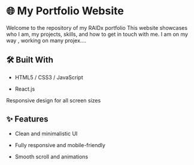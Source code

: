 # 🌐 My Portfolio Website
Welcome to the repository of my RAIDx portfolio 
This website showcases who I am, my projects, skills, and how to get in touch with me.
I am on my way , working on many projex....

## 🛠️ Built With
- HTML5 / CSS3 / JavaScript

- React.js 

Responsive design for all screen sizes

## ✨ Features
- Clean and minimalistic UI

- Fully responsive and mobile-friendly

- Smooth scroll and animations
